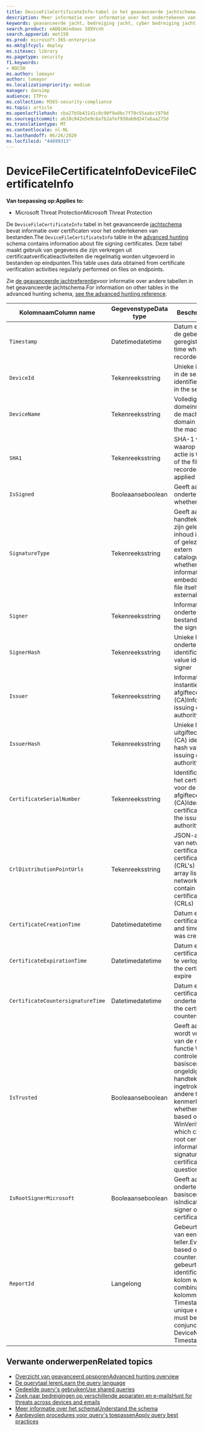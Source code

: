 ```yaml
---
title: DeviceFileCertificateInfo-tabel in het geavanceerde jachtschema
description: Meer informatie over informatie over het ondertekenen van bestanden vindt u in de tabel DeviceFileCertificateInfo van het geavanceerde jachtschema
keywords: geavanceerde jacht, bedreiging jacht, cyber bedreiging jacht, Microsoft threat protection, Microsoft 365, mtp, m365, zoeken, query, telemetrie, schema referentie, kusto, tabel, kolom, gegevenstype, digitale handtekening, certificaat, bestand ondertekening, DeviceFileCertificateInfo
search.product: eADQiWindows 10XVcnh
search.appverid: met150
ms.prod: microsoft-365-enterprise
ms.mktglfcycl: deploy
ms.sitesec: library
ms.pagetype: security
f1.keywords:
- NOCSH
ms.author: lomayor
author: lomayor
ms.localizationpriority: medium
manager: dansimp
audience: ITPro
ms.collection: M365-security-compliance
ms.topic: article
ms.openlocfilehash: cba27b5b43141c8c90f9a8bc7f70c55aabc1979d
ms.sourcegitcommit: ab10c042e5e9c6a7b2afef930ab0d247a6aa275d
ms.translationtype: MT
ms.contentlocale: nl-NL
ms.lasthandoff: 06/26/2020
ms.locfileid: "44899313"
---
```

# <a name="devicefilecertificateinfo"></a><span data-ttu-id="fee01-104">DeviceFileCertificateInfo</span><span class="sxs-lookup"><span data-stu-id="fee01-104">DeviceFileCertificateInfo</span></span>

<span data-ttu-id="fee01-105">**Van toepassing op:**</span><span class="sxs-lookup"><span data-stu-id="fee01-105">**Applies to:**</span></span>
- <span data-ttu-id="fee01-106">Microsoft Threat Protection</span><span class="sxs-lookup"><span data-stu-id="fee01-106">Microsoft Threat Protection</span></span>

<span data-ttu-id="fee01-107">De `DeviceFileCertificateInfo` tabel in het geavanceerde [jachtschema](advanced-hunting-overview.md) bevat informatie over certificaten voor het ondertekenen van bestanden.</span><span class="sxs-lookup"><span data-stu-id="fee01-107">The `DeviceFileCertificateInfo` table in the [advanced hunting](advanced-hunting-overview.md) schema contains information about file signing certificates.</span></span> <span data-ttu-id="fee01-108">Deze tabel maakt gebruik van gegevens die zijn verkregen uit certificaatverificatieactiviteiten die regelmatig worden uitgevoerd in bestanden op eindpunten.</span><span class="sxs-lookup"><span data-stu-id="fee01-108">This table uses data obtained from certificate verification activities regularly performed on files on endpoints.</span></span>

<span data-ttu-id="fee01-109">Zie [de geavanceerde jachtreferentie](advanced-hunting-schema-tables.md)voor informatie over andere tabellen in het geavanceerde jachtschema.</span><span class="sxs-lookup"><span data-stu-id="fee01-109">For information on other tables in the advanced hunting schema, [see the advanced hunting reference](advanced-hunting-schema-tables.md).</span></span>

| <span data-ttu-id="fee01-110">Kolomnaam</span><span class="sxs-lookup"><span data-stu-id="fee01-110">Column name</span></span> | <span data-ttu-id="fee01-111">Gegevenstype</span><span class="sxs-lookup"><span data-stu-id="fee01-111">Data type</span></span> | <span data-ttu-id="fee01-112">Beschrijving</span><span class="sxs-lookup"><span data-stu-id="fee01-112">Description</span></span> |
|-------------|-----------|-------------|
| `Timestamp` | <span data-ttu-id="fee01-113">Datetime</span><span class="sxs-lookup"><span data-stu-id="fee01-113">datetime</span></span> | <span data-ttu-id="fee01-114">Datum en tijdstip waarop de gebeurtenis is geregistreerd</span><span class="sxs-lookup"><span data-stu-id="fee01-114">Date and time when the event was recorded</span></span> |
| `DeviceId` | <span data-ttu-id="fee01-115">Tekenreeks</span><span class="sxs-lookup"><span data-stu-id="fee01-115">string</span></span> | <span data-ttu-id="fee01-116">Unieke id voor de machine in de service</span><span class="sxs-lookup"><span data-stu-id="fee01-116">Unique identifier for the machine in the service</span></span> |
| `DeviceName` | <span data-ttu-id="fee01-117">Tekenreeks</span><span class="sxs-lookup"><span data-stu-id="fee01-117">string</span></span> | <span data-ttu-id="fee01-118">Volledig gekwalificeerde domeinnaam (FQDN) van de machine</span><span class="sxs-lookup"><span data-stu-id="fee01-118">Fully qualified domain name (FQDN) of the machine</span></span> |
| `SHA1` | <span data-ttu-id="fee01-119">Tekenreeks</span><span class="sxs-lookup"><span data-stu-id="fee01-119">string</span></span> | <span data-ttu-id="fee01-120">SHA-1 van het bestand waarop de geregistreerde actie is toegepast</span><span class="sxs-lookup"><span data-stu-id="fee01-120">SHA-1 of the file that the recorded action was applied to</span></span> |
| `IsSigned` | <span data-ttu-id="fee01-121">Booleaanse</span><span class="sxs-lookup"><span data-stu-id="fee01-121">boolean</span></span> | <span data-ttu-id="fee01-122">Geeft aan of het bestand is ondertekend</span><span class="sxs-lookup"><span data-stu-id="fee01-122">Indicates whether the file is signed</span></span> |
| `SignatureType` | <span data-ttu-id="fee01-123">Tekenreeks</span><span class="sxs-lookup"><span data-stu-id="fee01-123">string</span></span> | <span data-ttu-id="fee01-124">Geeft aan of handtekeninggegevens zijn gelezen als ingesloten inhoud in het bestand zelf of gelezen vanuit een extern catalogusbestand</span><span class="sxs-lookup"><span data-stu-id="fee01-124">Indicates whether signature information was read as embedded content in the file itself or read from an external catalog file</span></span> |
| `Signer` | <span data-ttu-id="fee01-125">Tekenreeks</span><span class="sxs-lookup"><span data-stu-id="fee01-125">string</span></span> | <span data-ttu-id="fee01-126">Informatie over de ondertekenaar van het bestand</span><span class="sxs-lookup"><span data-stu-id="fee01-126">Information about the signer of the file</span></span> |
| `SignerHash` | <span data-ttu-id="fee01-127">Tekenreeks</span><span class="sxs-lookup"><span data-stu-id="fee01-127">string</span></span> | <span data-ttu-id="fee01-128">Unieke hashwaarde die de ondertekenaar identificeert</span><span class="sxs-lookup"><span data-stu-id="fee01-128">Unique hash value identifying the signer</span></span> |
| `Issuer` | <span data-ttu-id="fee01-129">Tekenreeks</span><span class="sxs-lookup"><span data-stu-id="fee01-129">string</span></span> | <span data-ttu-id="fee01-130">Informatie over de instantie van afgiftecertificaat (CA)</span><span class="sxs-lookup"><span data-stu-id="fee01-130">Information about the issuing certificate authority (CA)</span></span> |
| `IssuerHash` | <span data-ttu-id="fee01-131">Tekenreeks</span><span class="sxs-lookup"><span data-stu-id="fee01-131">string</span></span> | <span data-ttu-id="fee01-132">Unieke hashwaarde die de uitgiftecertificaatautoriteit (CA) identificeert</span><span class="sxs-lookup"><span data-stu-id="fee01-132">Unique hash value identifying issuing certificate authority (CA)</span></span> |
| `CertificateSerialNumber` | <span data-ttu-id="fee01-133">Tekenreeks</span><span class="sxs-lookup"><span data-stu-id="fee01-133">string</span></span> | <span data-ttu-id="fee01-134">Identificatienummer voor het certificaat dat uniek is voor de instantie van afgiftecertificaat (CA)</span><span class="sxs-lookup"><span data-stu-id="fee01-134">Identifier for the certificate that is unique to the issuing certificate authority (CA)</span></span> |
| `CrlDistributionPointUrls` | <span data-ttu-id="fee01-135">Tekenreeks</span><span class="sxs-lookup"><span data-stu-id="fee01-135">string</span></span> |  <span data-ttu-id="fee01-136">JSON-array met de URL's van netwerkshares die certificaten en certificaatintrekkingslijsten (CRL's) bevatten</span><span class="sxs-lookup"><span data-stu-id="fee01-136">JSON array listing the URLs of network shares that contain certificates and certificate revocation lists (CRLs)</span></span> |
| `CertificateCreationTime` | <span data-ttu-id="fee01-137">Datetime</span><span class="sxs-lookup"><span data-stu-id="fee01-137">datetime</span></span> | <span data-ttu-id="fee01-138">Datum en tijd waarop het certificaat is gemaakt</span><span class="sxs-lookup"><span data-stu-id="fee01-138">Date and time the certificate was created</span></span> |
| `CertificateExpirationTime` | <span data-ttu-id="fee01-139">Datetime</span><span class="sxs-lookup"><span data-stu-id="fee01-139">datetime</span></span> | <span data-ttu-id="fee01-140">Datum en tijd waarop het certificaat is ingesteld om te verlopen</span><span class="sxs-lookup"><span data-stu-id="fee01-140">Date and time the certificate is set to expire</span></span> |
| `CertificateCountersignatureTime` | <span data-ttu-id="fee01-141">Datetime</span><span class="sxs-lookup"><span data-stu-id="fee01-141">datetime</span></span> | <span data-ttu-id="fee01-142">Datum en tijd waarop het certificaat is ondertekend</span><span class="sxs-lookup"><span data-stu-id="fee01-142">Date and time the certificate was countersigned</span></span> |
| `IsTrusted` | <span data-ttu-id="fee01-143">Booleaanse</span><span class="sxs-lookup"><span data-stu-id="fee01-143">boolean</span></span> | <span data-ttu-id="fee01-144">Geeft aan of het bestand wordt vertrouwd op basis van de resultaten van de functie WinVerifyTrust, die controleert op onbekende basiscertificaatgegevens, ongeldige handtekeningen, ingetrokken certificaten en andere twijfelachtige kenmerken</span><span class="sxs-lookup"><span data-stu-id="fee01-144">Indicates whether the file is trusted based on the results of the WinVerifyTrust function, which checks for unknown root certificate information, invalid signatures, revoked certificates, and other questionable attributes</span></span> |
| `IsRootSignerMicrosoft` | <span data-ttu-id="fee01-145">Booleaanse</span><span class="sxs-lookup"><span data-stu-id="fee01-145">boolean</span></span> | <span data-ttu-id="fee01-146">Geeft aan of de ondertekenaar van het basiscertificaat Microsoft is</span><span class="sxs-lookup"><span data-stu-id="fee01-146">Indicates whether the signer of the root certificate is Microsoft</span></span> |
| `ReportId` | <span data-ttu-id="fee01-147">Lange</span><span class="sxs-lookup"><span data-stu-id="fee01-147">long</span></span> | <span data-ttu-id="fee01-148">Gebeurtenis-id op basis van een herhalende teller.</span><span class="sxs-lookup"><span data-stu-id="fee01-148">Event identifier based on a repeating counter.</span></span> <span data-ttu-id="fee01-149">Om unieke gebeurtenissen te identificeren, moet deze kolom worden gebruikt in combinatie met de kolommen DeviceName en Timestamp.</span><span class="sxs-lookup"><span data-stu-id="fee01-149">To identify unique events, this column must be used in conjunction with the DeviceName and Timestamp columns.</span></span> | 

## <a name="related-topics"></a><span data-ttu-id="fee01-150">Verwante onderwerpen</span><span class="sxs-lookup"><span data-stu-id="fee01-150">Related topics</span></span>
- [<span data-ttu-id="fee01-151">Overzicht van geavanceerd opsporen</span><span class="sxs-lookup"><span data-stu-id="fee01-151">Advanced hunting overview</span></span>](advanced-hunting-overview.md)
- [<span data-ttu-id="fee01-152">De querytaal leren</span><span class="sxs-lookup"><span data-stu-id="fee01-152">Learn the query language</span></span>](advanced-hunting-query-language.md)
- [<span data-ttu-id="fee01-153">Gedeelde query's gebruiken</span><span class="sxs-lookup"><span data-stu-id="fee01-153">Use shared queries</span></span>](advanced-hunting-shared-queries.md)
- [<span data-ttu-id="fee01-154">Zoek naar bedreigingen op verschillende apparaten en e-mails</span><span class="sxs-lookup"><span data-stu-id="fee01-154">Hunt for threats across devices and emails</span></span>](advanced-hunting-query-emails-devices.md)
- [<span data-ttu-id="fee01-155">Meer informatie over het schema</span><span class="sxs-lookup"><span data-stu-id="fee01-155">Understand the schema</span></span>](advanced-hunting-schema-tables.md)
- [<span data-ttu-id="fee01-156">Aanbevolen procedures voor query's toepassen</span><span class="sxs-lookup"><span data-stu-id="fee01-156">Apply query best practices</span></span>](advanced-hunting-best-practices.md)
